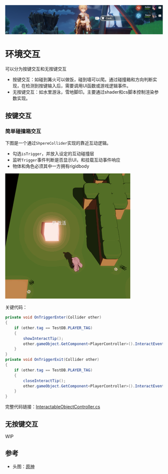 <img src="../img/interaction-1.png">

# 环境交互

可以分为按键交互和无按键交互
- 按键交互：如碰到篝火可以做饭，碰到墙可以爬。通过碰撞箱和方向判断实现，在检测到按键输入后，需要调用UI函数或游戏逻辑事件。
- 无按键交互：如水里游泳，雪地脚印。主要通过shader和cs脚本控制渲染参数实现。

## 按键交互

### 简单碰撞箱交互

下图是一个通过`ShpereCollider`实现的靠近互动逻辑。
- 勾选`isTrigger`，并放入设定的互动碰撞层
- 监听`Trigger`事件判断是否显示UI，和挂载互动事件响应
- 物体和角色必须其中一方拥有rigidbody

<img src="../img/interaction-2.gif">

关键代码：

```cs
private void OnTriggerEnter(Collider other)
{
    if (other.tag == TestDB.PLAYER_TAG)
    {
        showInteractTip();
        other.gameObject.GetComponent<PlayerController>().InteractEventHandler += doInteract;
    }
}
private void OnTriggerExit(Collider other)
{
    if (other.tag == TestDB.PLAYER_TAG)
    {
        closeInteractTip();
        other.gameObject.GetComponent<PlayerController>().InteractEventHandler -= doInteract;
    }
}
```
完整代码链接：[InteractableObjectController.cs](https://github.com/Unarimit/my-topdown-shooting-game/blob/9981b70eb553e8c827eaab56de2667d0f3f07d3c/Assets/Scripts/CombatLogic/LevelLogic/InteractableObjectController.cs)

## 无按键交互

WIP

## 参考
- 头图：[原神](https://ys.mihoyo.com/)